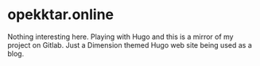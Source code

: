 # opekktar.online
Nothing interesting here. Playing with Hugo and this is a mirror of my project on Gitlab. Just a Dimension themed Hugo web site being used as a blog.
